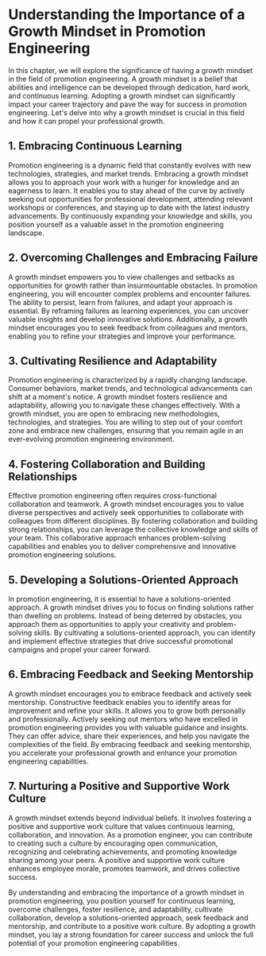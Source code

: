 # Understanding the Importance of a Growth Mindset in Promotion Engineering

In this chapter, we will explore the significance of having a growth mindset in the field of promotion engineering. A growth mindset is a belief that abilities and intelligence can be developed through dedication, hard work, and continuous learning. Adopting a growth mindset can significantly impact your career trajectory and pave the way for success in promotion engineering. Let's delve into why a growth mindset is crucial in this field and how it can propel your professional growth.

## **1\. Embracing Continuous Learning**

Promotion engineering is a dynamic field that constantly evolves with new technologies, strategies, and market trends. Embracing a growth mindset allows you to approach your work with a hunger for knowledge and an eagerness to learn. It enables you to stay ahead of the curve by actively seeking out opportunities for professional development, attending relevant workshops or conferences, and staying up to date with the latest industry advancements. By continuously expanding your knowledge and skills, you position yourself as a valuable asset in the promotion engineering landscape.

## **2\. Overcoming Challenges and Embracing Failure**

A growth mindset empowers you to view challenges and setbacks as opportunities for growth rather than insurmountable obstacles. In promotion engineering, you will encounter complex problems and encounter failures. The ability to persist, learn from failures, and adapt your approach is essential. By reframing failures as learning experiences, you can uncover valuable insights and develop innovative solutions. Additionally, a growth mindset encourages you to seek feedback from colleagues and mentors, enabling you to refine your strategies and improve your performance.

## **3\. Cultivating Resilience and Adaptability**

Promotion engineering is characterized by a rapidly changing landscape. Consumer behaviors, market trends, and technological advancements can shift at a moment's notice. A growth mindset fosters resilience and adaptability, allowing you to navigate these changes effectively. With a growth mindset, you are open to embracing new methodologies, technologies, and strategies. You are willing to step out of your comfort zone and embrace new challenges, ensuring that you remain agile in an ever-evolving promotion engineering environment.

## **4\. Fostering Collaboration and Building Relationships**

Effective promotion engineering often requires cross-functional collaboration and teamwork. A growth mindset encourages you to value diverse perspectives and actively seek opportunities to collaborate with colleagues from different disciplines. By fostering collaboration and building strong relationships, you can leverage the collective knowledge and skills of your team. This collaborative approach enhances problem-solving capabilities and enables you to deliver comprehensive and innovative promotion engineering solutions.

## **5\. Developing a Solutions-Oriented Approach**

In promotion engineering, it is essential to have a solutions-oriented approach. A growth mindset drives you to focus on finding solutions rather than dwelling on problems. Instead of being deterred by obstacles, you approach them as opportunities to apply your creativity and problem-solving skills. By cultivating a solutions-oriented approach, you can identify and implement effective strategies that drive successful promotional campaigns and propel your career forward.

## **6\. Embracing Feedback and Seeking Mentorship**

A growth mindset encourages you to embrace feedback and actively seek mentorship. Constructive feedback enables you to identify areas for improvement and refine your skills. It allows you to grow both personally and professionally. Actively seeking out mentors who have excelled in promotion engineering provides you with valuable guidance and insights. They can offer advice, share their experiences, and help you navigate the complexities of the field. By embracing feedback and seeking mentorship, you accelerate your professional growth and enhance your promotion engineering capabilities.

## **7\. Nurturing a Positive and Supportive Work Culture**

A growth mindset extends beyond individual beliefs. It involves fostering a positive and supportive work culture that values continuous learning, collaboration, and innovation. As a promotion engineer, you can contribute to creating such a culture by encouraging open communication, recognizing and celebrating achievements, and promoting knowledge sharing among your peers. A positive and supportive work culture enhances employee morale, promotes teamwork, and drives collective success.

By understanding and embracing the importance of a growth mindset in promotion engineering, you position yourself for continuous learning, overcome challenges, foster resilience, and adaptability, cultivate collaboration, develop a solutions-oriented approach, seek feedback and mentorship, and contribute to a positive work culture. By adopting a growth mindset, you lay a strong foundation for career success and unlock the full potential of your promotion engineering capabilities.
